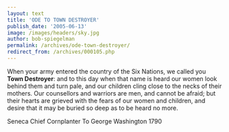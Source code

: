 ```yaml
---
layout: text
title: 'ODE TO TOWN DESTROYER'
publish_date: '2005-06-13'
image: /images/headers/sky.jpg
author: bob-spiegelman
permalink: /archives/ode-town-destroyer/
redirect_from: /archives/000105.php
---
```



When your army entered the country of the Six Nations, we called you **Town Destroyer**: and to this day when that name is heard our women look behind them and turn pale, and our children cling close to the necks of their mothers. Our counsellors and warriors are men, and cannot be afraid; but their hearts are grieved with the fears of our women and children, and desire that it may be buried so deep as to be heard no more.

Seneca Chief Cornplanter
To George Washington
1790

